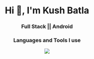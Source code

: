 <h1 align="center">Hi 👋, I'm Kush Batla</h1>
<h3 align="center">Full Stack || Android </h3>
<h3 align="center"> Languages and Tools I use</h3>
<p align="center">
  <a href="https://skillicons.dev">
    <img src="https://skillicons.dev/icons?i=git,java,javascript,androidstudio,c,cpp,python,react,nodejs,kotlin,mongodb,swift,apple,vscode,css,html" />
  </a>
</p>

<!--
**kushbatla/kushbatla** is a ✨ _special_ ✨ repository because its `README.md` (this file) appears on your GitHub profile.

Here are some ideas to get you started:

- 🔭 I’m currently working on ...
- 🌱 I’m currently learning ...
- 👯 I’m looking to collaborate on ...
- 🤔 I’m looking for help with ...
- 💬 Ask me about ...
- 📫 How to reach me: ...
- 😄 Pronouns: ...
- ⚡ Fun fact: ...
-->
